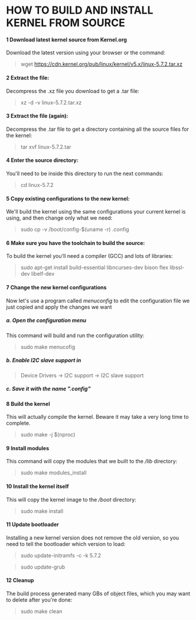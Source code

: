 # HOW TO BUILD AND INSTALL KERNEL FROM SOURCE

#### 1 Download latest kernel source from Kernel.org
Download the latest version using your browser or the command:
> wget https://cdn.kernel.org/pub/linux/kernel/v5.x/linux-5.7.2.tar.xz

#### 2 Extract the file:
Decompress the .xz file you download to get a .tar file:
> xz -d -v linux-5.7.2.tar.xz

#### 3 Extract the file (again):
Decompress the .tar file to get a directory containing all the source files for the kernel:
> tar xvf linux-5.7.2.tar

#### 4 Enter the source directory:
You'll need to be inside this directory to run the next commands:
> cd linux-5.7.2

#### 5 Copy existing configurations to the new kernel:
We'll build the kernel using the same configurations your current kernel is using, and then change only what we need:
> sudo cp -v /boot/config-$(uname -r) .config

#### 6 Make sure you have the toolchain to build the source:
To build the kernel you'll need a compiler (GCC) and lots of libraries:
> sudo apt-get install build-essential libncurses-dev bison flex libssl-dev libelf-dev

#### 7 Change the new kernel configurations
Now let's use a program called *menuconfig* to edit the configuration file we just copied and apply the changes we want

##### a. Open the configuration menu
This command will build and run the configuration utility:
> sudo make menucofig

##### b. Enable I2C slave support in
> Device Drivers -> I2C support -> I2C slave support

##### c. Save it with the name ".config"

#### 8 Build the kernel
This will actually compile the kernel. Beware it may take a very long time to complete.
> sudo make -j $(nproc)

#### 9 Install modules
This command will copy the modules that we built to the */lib* directory:
> sudo make modules_install

#### 10 Install the kernel itself
This will copy the kernel image to the */boot* directory:
> sudo make install

#### 11 Update bootloader
Installing a new kernel version does not remove the old version, so you need to tell the bootloader which version to load:
> sudo update-initramfs -c -k 5.7.2

> sudo update-grub

#### 12 Cleanup
The build process generated many GBs of object files, which you may want to delete after you're done:
> sudo make clean
